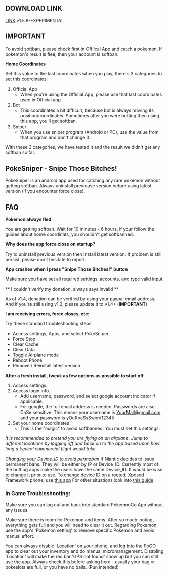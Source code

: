 ## DOWNLOAD LINK
[LINK](../../releases) v1.5.6-EXPERIMENTAL

## IMPORTANT
To avoid softban, please check first in Offiical App and catch a pokemon. If pokemon's result is flee, then your account is softban.

**Home Coordinates**

Set this value to the last coordinates when you play, there's 3 categories to set this coordinates:

1. Official App
    - When you're using the Official App, please use that last coordinates used in Official app.
2. Bot
    - This coordinates a bit difficult, because bot is always moving its position/coordinates. Sometimes after you were botting then using this app, you'll get softban.
3. Sniper
    - When you use sniper program (Android or PC), use the value from that program and don't change it.

With these 3 categories, we have tested it and the result we didn't get any softban so far.

## PokeSniper - Snipe Those Bitches!
PokeSniper is an android app used for catching any rare pokemon without getting softban. Always uninstall previouse version before using latest version (if you encounter force close).


## FAQ
**Pokemon always fled**

You are getting softban. Wait for 10 minutes - 6 hours, if your follow the guides about home coordinats, you shouldn't get softbanned.

**Why does the app force close on startup?**

Try to uninstall previous version then install latest version. If problem is still persist, please don't hesitate to report.

**App crashes when I press "Snipe Those Bitches!" button**

Make sure you have set all required settings, accounts, and type valid input.

** I couldn't verify my donation, always says invalid **

As of v1.4, donation can be verified by using your paypal email address. And if you're still using v1.3, please update it to v1.4+ (**IMPORTANT**)

**I am receiving errors, force closes, etc:**

Try these standard troubleshooting steps:

- Access settings, Apps, and select PokeSniper.
- Force Stop
- Clear Cache
- Clear Data
- Toggle Airplane mode
- Reboot Phone
- Remove / Reinstall latest version
 

**After a fresh install, tweak as few options as possible to start off.**

1. Access settings.
2. Access login info.
    - Add username, password, and select google account indicator if applicable.
    - For google, the full email address is needed.  Passwords are also CaSe sensitive. This means your username is YourMail@gmail.com and your password is yOuRpaSsSword12345	
3. Set your home coordinates
	- This is the "magic" to avoid softbanned. You must set this settings.


*It is recommended to pretend you are flying on an airplane.  Jump to different locations by logging off and back on to the app based upon how long a typical commercial flight would take.*

*Changing your Device_ID to avoid permaban*
If Niantic decides to issue permanent bans. They will be either by IP or Device_ID. Currently most of the botting apps make the users have the same Device_ID. It would be wise to change it prior to use.
To change device ID on a rooted, Xposed Framework phone, use [this app](http://repo.xposed.info/module/com.phoneinfo.changer)
For other situations look into [this guide](http://alltrickszone.com/how-to-change-android-id-rooted-non-phone-easy-guide/)

 
### In Game Troubleshooting:

Make sure you can log out and back into standard PokemonGo App without any issues.

Make sure there is room for Pokemon and items.  After so much looting, everything gets full and you will need to clear it out.  Regarding Pokemon, use the app's 'Pokemon setting' to remove specific Pokemon and avoid manual effort.

You can always disable 'Location' on your phone, and log into the PoGO app to clear out your inventory and do manual micromanagement. Disabling 'Location' will make the red bar 'GPS not found' show up but you can still use the app. 
Always check this before asking here - usually your bag or pokeslots are full, or you have no balls. (Pun intended)